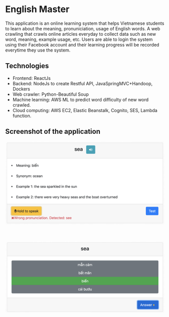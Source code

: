 # English Master

This application is an online learning system that helps Vietnamese students to learn about the meaning, pronuniciation, usage of English words. A web crawling that crawls online articles everyday to collect data such as new word, meaning, example usage, etc. Users are able to login the system using their Facebook account and their learning progress will be recorded everytime they use the system. 

## Technologies
- Frontend: ReactJs
- Backend: NodeJs to create Restful API, JavaSpringMVC+Handoop, Dockers
- Web crawler: Python-Beautiful Soup
- Machine learning: AWS ML to predict word difficulty of new word crawled. 
- Cloud computing: AWS EC2, Elastic Beanstalk, Cognito, SES, Lambda function.

## Screenshot of the application
![alt text](1.png)
<br><br><br><br>
![alt text](2.png)



